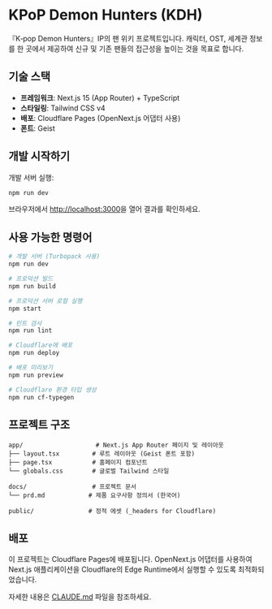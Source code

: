 # KPoP Demon Hunters (KDH)

『K‑pop Demon Hunters』IP의 팬 위키 프로젝트입니다. 캐릭터, OST, 세계관 정보를 한 곳에서 제공하여 신규 및 기존 팬들의 접근성을 높이는 것을 목표로 합니다.

## 기술 스택

- **프레임워크**: Next.js 15 (App Router) + TypeScript
- **스타일링**: Tailwind CSS v4
- **배포**: Cloudflare Pages (OpenNext.js 어댑터 사용)
- **폰트**: Geist

## 개발 시작하기

개발 서버 실행:

```bash
npm run dev
```

브라우저에서 [http://localhost:3000](http://localhost:3000)을 열어 결과를 확인하세요.

## 사용 가능한 명령어

```bash
# 개발 서버 (Turbopack 사용)
npm run dev

# 프로덕션 빌드
npm run build

# 프로덕션 서버 로컬 실행
npm start

# 린트 검사
npm run lint

# Cloudflare에 배포
npm run deploy

# 배포 미리보기
npm run preview

# Cloudflare 환경 타입 생성
npm run cf-typegen
```

## 프로젝트 구조

```
app/                    # Next.js App Router 페이지 및 레이아웃
├── layout.tsx         # 루트 레이아웃 (Geist 폰트 포함)
├── page.tsx           # 홈페이지 컴포넌트
└── globals.css        # 글로벌 Tailwind 스타일

docs/                  # 프로젝트 문서
└── prd.md            # 제품 요구사항 정의서 (한국어)

public/               # 정적 에셋 (_headers for Cloudflare)
```

## 배포

이 프로젝트는 Cloudflare Pages에 배포됩니다. OpenNext.js 어댑터를 사용하여 Next.js 애플리케이션을 Cloudflare의 Edge Runtime에서 실행할 수 있도록 최적화되었습니다.

자세한 내용은 [CLAUDE.md](./CLAUDE.md) 파일을 참조하세요.

